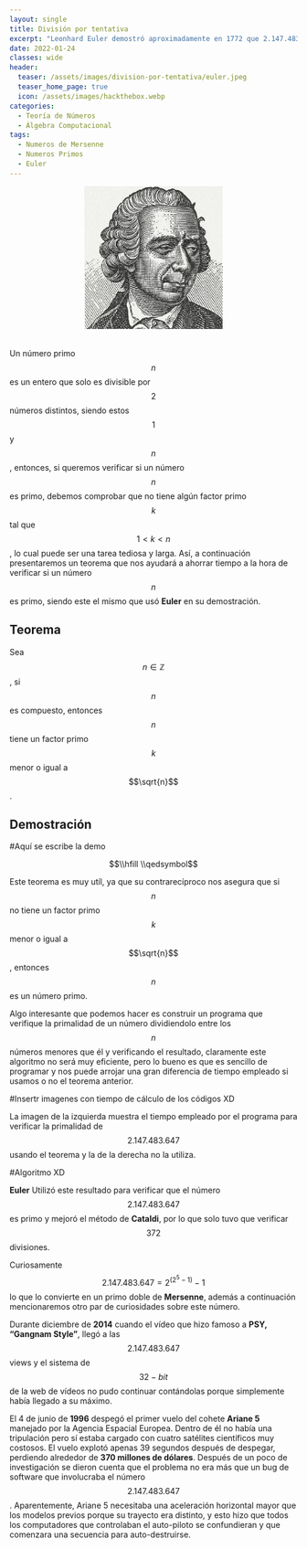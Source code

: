 ```yaml
---
layout: single
title: División por tentativa
excerpt: "Leonhard Euler demostró aproximadamente en 1772 que 2.147.483.647 es un numero primo y le mando una carta a Daniel Bernoulli informandole de su prueba, ¿Cómo fue que lo hizo con las limitaciones de su epoca para realizar cálculos?"
date: 2022-01-24
classes: wide
header:
  teaser: /assets/images/division-por-tentativa/euler.jpeg
  teaser_home_page: true
  icon: /assets/images/hackthebox.webp
categories:
  - Teoría de Números
  - Álgebra Computacional
tags:  
  - Numeros de Mersenne
  - Numeros Primos
  - Euler
---
```


<center> <img src="/assets/images/division-por-tentativa/euler.jpeg"> </center>
<br>

Un número primo $$n$$ es un entero que solo es divisible por $$2$$ números distintos, siendo estos $$1$$ y $$n$$, entonces, si queremos verificar si un número $$n$$ es primo, debemos comprobar que no tiene algún factor primo $$k$$ tal que $$1<k<n$$, lo cual puede ser una tarea tediosa y larga. Así, a continuación presentaremos un teorema que nos ayudará a ahorrar tiempo a la hora de verificar si un número $$n$$ es primo, siendo este el mismo que usó **Euler** en su demostración.

## Teorema
Sea $$n\in\mathbb{Z}$$, si $$n$$ es compuesto, entonces $$n$$ tiene un factor primo $$k$$ menor o igual a $$\sqrt{n}$$.

## Demostración

#Aquí se escribe la demo

$$\\hfill \\qedsymbol$$


Este teorema es muy utíl, ya que su contrarecíproco nos asegura que si $$n$$ no tiene un factor primo $$k$$ menor o igual a $$\sqrt{n}$$, entonces $$n$$ es un número primo.

Algo interesante que podemos hacer es construir un programa que verifique la primalidad de un número dividiendolo entre los $$n$$ números menores que él y verificando el resultado, claramente este algoritmo no será muy eficiente, pero lo bueno es que es sencillo de programar y nos puede arrojar una gran diferencia de tiempo empleado si usamos o no el teorema anterior.

#Insertr imagenes con tiempo de cálculo de los códigos XD

La imagen de la izquierda muestra el tiempo empleado por el programa para verificar la primalidad de $$2.147.483.647$$ usando el teorema y la de la derecha no la utiliza.

#Algoritmo XD

**Euler** Utilizó este resultado para verificar que el número $$2.147.483.647$$ es primo y mejoró el método de **Cataldi**, por lo que solo tuvo que verificar $$372$$ divisiones.

Curiosamente $$2.147.483.647 = 2^{(2^{5}-1)}-1$$ lo que lo convierte en un primo doble de **Mersenne**, además a continuación mencionaremos otro par de curiosidades sobre este número.

Durante diciembre de **2014** cuando el vídeo que hizo famoso a **PSY, “Gangnam Style”**, llegó a las $$2.147.483.647$$ views y el sistema de $$32-bit$$ de la web de vídeos no pudo continuar contándolas porque simplemente había llegado a su máximo. 

El 4 de junio de **1996** despegó el primer vuelo del cohete **Ariane 5** manejado por la Agencia Espacial Europea. Dentro de él no había una tripulación pero sí estaba cargado con cuatro satélites científicos muy costosos. El vuelo explotó apenas 39 segundos después de despegar, perdiendo alrededor de **370 millones de dólares**. Después de un poco de investigación se dieron cuenta que el problema no era más que un bug de software que involucraba el número $$2.147.483.647$$. Aparentemente, Ariane 5 necesitaba una aceleración horizontal mayor que los modelos previos porque su trayecto era distinto, y esto hizo que todos los computadores que controlaban el auto-piloto se confundieran y que comenzara una secuencia para auto-destruirse. 

